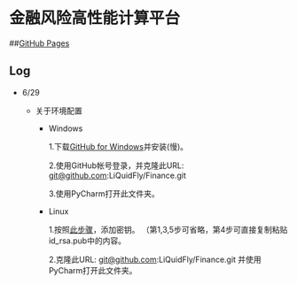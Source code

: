 # 金融风险高性能计算平台

##[GitHub Pages](http://liquidfly.github.io/Finance/)

## Log

* 6/29

  * 关于环境配置
  
    * Windows
    
      1.下载[GitHub for Windows](https://windows.github.com/)并安装(慢)。
      
      2.使用GitHub帐号登录，并克隆此URL: git@github.com:LiQuidFly/Finance.git
      
      3.使用PyCharm打开此文件夹。
      
    * Linux
      
      1.按照[此步骤](https://help.github.com/articles/generating-ssh-keys/#platform-linux)，添加密钥。
      （第1,3,5步可省略，第4步可直接复制粘贴id_rsa.pub中的内容。
      
      2.克隆此URL: git@github.com:LiQuidFly/Finance.git 并使用PyCharm打开此文件夹。
    